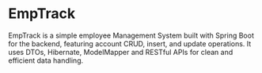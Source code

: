 # EmpTrack
EmpTrack is a simple employee Management System built with Spring Boot for the backend, featuring account CRUD, insert, and update operations. It uses DTOs, Hibernate, ModelMapper and RESTful APIs for clean and efficient data handling.
